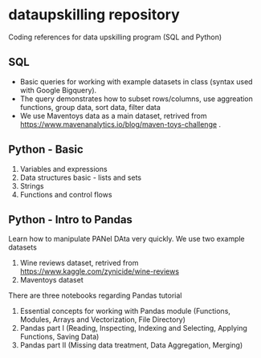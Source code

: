# dataupskilling repository
Coding references for data upskilling program (SQL and Python)

## SQL
- Basic queries for working with example datasets in class (syntax used with Google Bigquery). 
- The query demonstrates how to subset rows/columns, use aggreation functions, group data, sort data, filter data
- We use Maventoys data as a main dataset, retrived from https://www.mavenanalytics.io/blog/maven-toys-challenge . 

## Python - Basic
1. Variables and expressions
2. Data structures basic - lists and sets
3. Strings
4. Functions and control flows

## Python - Intro to Pandas
Learn how to manipulate PANel DAta very quickly. We use two example datasets
1. Wine reviews dataset, retrived from https://www.kaggle.com/zynicide/wine-reviews
2. Maventoys dataset

There are three notebooks regarding Pandas tutorial
1. Essential concepts for working with Pandas module (Functions, Modules, Arrays and Vectorization, File Directory)
2. Pandas part I (Reading, Inspecting, Indexing and Selecting, Applying Functions, Saving Data)
3. Pandas part II (Missing data treatment, Data Aggregation, Merging) 
